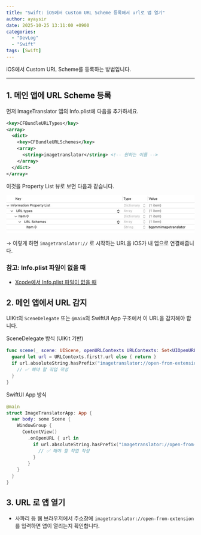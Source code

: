 ```yaml
---
title: "Swift: iOS에서 Custom URL Scheme 등록해서 url로 앱 열기"
author: ayaysir
date: 2025-10-25 13:11:00 +0900
categories: 
  - "DevLog"
  - "Swift"
tags: [Swift]
---
```


iOS에서 Custom URL Scheme를 등록하는 방법입니다.

---

## 1. 메인 앱에 URL Scheme 등록

먼저 ImageTranslator 앱의 Info.plist에 다음을 추가하세요.

```xml
<key>CFBundleURLTypes</key>
<array>
  <dict>
    <key>CFBundleURLSchemes</key>
    <array>
      <string>imagetranslator</string> <!-- 원하는 이름 -->
    </array>
  </dict>
</array>
```

이것을 Property List 뷰로 보면 다음과 같습니다.

![Propety List View](/assets/img/DevLog/swift-propertylist-1.jpg)

→ 이렇게 하면 `imagetranslator://` 로 시작하는 URL을 iOS가 내 앱으로 연결해줍니다.

### 참고: Info.plist 파일이 없을 때
- [Xcode에서 Info.plist 파일이 없을 때](/posts/xcode-where-is-infoplist)


## 2. 메인 앱에서 URL 감지

UIKit의 `SceneDelegate` 또는 `@main`의 SwiftUI App 구조에서 이 URL을 감지해야 합니다.

SceneDelegate 방식 (UIKit 기반)

```swift
func scene(_ scene: UIScene, openURLContexts URLContexts: Set<UIOpenURLContext>) {
  guard let url = URLContexts.first?.url else { return }
  if url.absoluteString.hasPrefix("imagetranslator://open-from-extension") {
    // ✅ 해야 할 작업 작성
  }
}
```

SwiftUI App 방식

```swift
@main
struct ImageTranslatorApp: App {
  var body: some Scene {
    WindowGroup {
      ContentView()
        .onOpenURL { url in
          if url.absoluteString.hasPrefix("imagetranslator://open-from-extension") {
            // ✅ 해야 할 작업 작성
          }
        }
    }
  }
}
```

## 3. URL 로 앱 열기
- 사파리 등 웹 브라우저에서 주소창에 `imagetranslator://open-from-extension`를 입력하면 앱이 열리는지 확인합니다.


